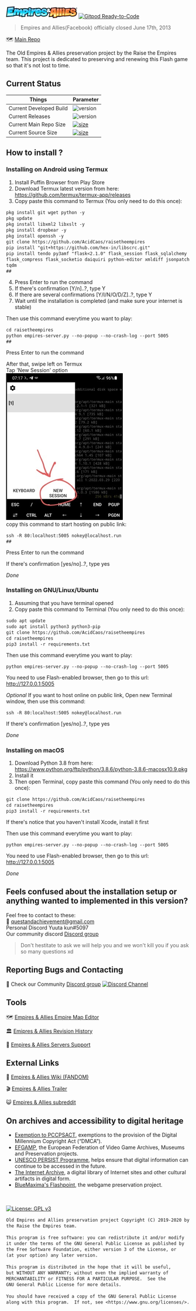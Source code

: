 
![Empires & Allies](empiresservercontainer/rte_staging_assets/templates/layouts/logo.png "Empires & Allies logo")
[![Gitpod Ready-to-Code](https://img.shields.io/badge/Gitpod-Ready--to--Code-blue?logo=gitpod)](https://gitpod.io/#https://github.com/Questandachievement7Developer/RaiseTheEmpiresPort_Native)


> Empires and Allies(Facebook) officially closed June 17th, 2013


:world_map: [Main Repo](https://github.com/AcidCaos/raisetheempires#readme)

The Old Empires & Allies preservation project by the Raise the Empires team.
This project is dedicated to preserving and renewing this Flash game so that it's not lost to time.

## Current Status
| Things | Parameter |
| ------- | ------ |
| Current Developed Build | ![version](https://img.shields.io/badge/build-480-blue) |
| Current Releases | ![version](https://img.shields.io/badge/build-470-blue) |
| Current Main Repo Size | [![size](https://img.shields.io/badge/size-585%20MB-brightgreen)](#) |
| Current Source Size | [![size](https://img.shields.io/badge/size-30%20MB-brightgreen)](#) |


<!--
## Releases

| Build | Update | Release date  | Release details |
| ------- | ------ | ------------  | -------- |
| 467~470 | Platform Trial, ssh keyfixes, Content update merge with version 0.06a | July, 2020 | :tickets: [Single Script Archive](https://github.com/Questandachievement7Developer/RaiseTheEmpiresPort_Native/releases/tag/Build_46x)
| 450 | Added support for new termux dependencies | June, 2020 | :tickets: [Single Script Archive](https://github.com/Questandachievement7Developer/RaiseTheEmpiresPort_Native/releases/tag/Build_450) |
| 416~418 | ServerID implementation, Virtualenv dependencies, etc.. | May, 2020 | :tickets: [Single Script Archive](https://github.com/Questandachievement7Developer/RaiseTheEmpiresPort_Native/releases/tag/Build_416) |
| 319~325 | Invading feature, Major bug fixes, Stability improvement, etc.. | April, 2020 | :tickets: [Single Script Archive](https://github.com/Questandachievement7Developer/RaiseTheEmpiresPort_Native/releases/tag/Build_319) |
| 260 | Invade neighbors initial for Build 319 | April, 2020 | :tickets: [Single Script Archive](https://github.com/Questandachievement7Developer/RaiseTheEmpiresPort_Native/releases/tag/Build_260) |
| 239~257 | Base32 and base64 Encoder, Liveupdate | April, 2020 | [Release cancelled] |
| 210 | Added Local mode feature & Stability improvements | April, 2020 | :tickets: [Single Script Archive](https://github.com/Questandachievement7Developer/RaiseTheEmpiresPort_Native/releases/tag/Build_210) |
| 201 | New Welcome screen & Simpler installation with 'curl' | April, 2020 | :tickets: [Single Script Archive](https://github.com/Questandachievement7Developer/RaiseTheEmpiresPort_Native/releases/tag/Build_201) |
| 193 | Custom ssh config & Merge with new main repo | April, 2020 | :tickets: [Single Script Archive](https://github.com/Questandachievement7Developer/RaiseTheEmpiresPort_Native/releases/tag/Build_193) |
| 185 | UI Overhaul & Additional bonus decorations | March, 2020 | :tickets: [Single Script Archive](https://github.com/Questandachievement7Developer/RaiseTheEmpiresPort_Native/releases/tag/Build_185) |
| 171 | Initial for UI Overhaul | March, 2020 | [Release cancelled] |
| 129 | Multiplayer Update Merge with version 0.05a   | February, 2020    | :tickets: [Single Script Archive](http://tiny.cc/RaiseTheEmpires_129) |
| 119 | Automatic Host forwarding | January, 2020 | :tickets: [Single Script Archive](http://tiny.cc/EALSERVE119) |
| 99  | Initial Host forwarding | January, 2020 | [Release cancelled] |
| 57~58 | First initial Release on android x86 and GNU systems natively | January, 2020 | :tickets: [Single Script Archive](http://tiny.cc/RaiseTheEmpires2020_01_24) |
| 20  | Released noArch version | January, 2020 | :tickets: [Single Script Archive](http://tiny.cc/RaiseTheEmpires29TNoArch) |
-->


## How to install ?
### Installing on Android using Termux
1. Install Puffin Browser from Play Store
2. Download Termux latest version from here: https://github.com/termux/termux-app/releases
3. Copy paste this command to Termux (You only need to do this once):
```
pkg install git wget python -y
pkg update
pkg install libxml2 libxslt -y
pkg install dropbear -y
pkg install openssh -y
git clone https://github.com/AcidCaos/raisetheempires
pip install "git+https://github.com/hex-in/libscrc.git"
pip install tendo py3amf "flask<2.1.0" flask_session flask_sqlalchemy flask_compress flask_socketio daiquiri python-editor xmldiff jsonpatch tqdm
##
```
4. Press Enter to run the command
5. If there's confirmation [Y/n]..?, type Y
6. If there are several confirmations [Y/I/N/O/D/Z]..?, type Y
7. Wait until the installation is completed (and make sure your internet is stable)

Then use this command everytime you want to play:
```
cd raisetheempires
python empires-server.py --no-popup --no-crash-log --port 5005
##
```
Press Enter to run the command


After that, swipe left on Termux<br>
Tap 'New Session' option<br>
![alt text](https://github.com/Questandachievement7Developer/RaiseTheEmpiresPort_Native/blob/master/empiresservercontainer/devTool/new_session_pic.jpg)<br>
copy this command to start hosting on public link:
```
ssh -R 80:localhost:5005 nokey@localhost.run
##
```
Press Enter to run the command

If there's confirmation [yes/no]..?, type yes


*Done*


### Installing on GNU/Linux/Ubuntu
1. Assuming that you have terminal opened
2. Copy paste this command to Terminal (You only need to do this once):
```
sudo apt update
sudo apt install python3 python3-pip
git clone https://github.com/AcidCaos/raisetheempires
cd raisetheempires
pip3 install -r requirements.txt
```

Then use this command everytime you want to play:
```
python empires-server.py --no-popup --no-crash-log --port 5005
```
You need to use Flash-enabled browser, then go to this url: http://127.0.0.1:5005

*Optional*
If you want to host online on public link,
Open new Terminal window, then use this command:
```
ssh -R 80:localhost:5005 nokey@localhost.run
```
If there's confirmation [yes/no]..?, type yes

*Done*


### Installing on macOS
1. Download Python 3.8 from here: https://www.python.org/ftp/python/3.8.6/python-3.8.6-macosx10.9.pkg
2. Install it
3. Then open Terminal, copy paste this command (You only need to do this once):
```
git clone https://github.com/AcidCaos/raisetheempires
cd raisetheempires
pip3 install -r requirements.txt
```
If there's notice that you haven't install Xcode, install it first

Then use this command everytime you want to play:
```
python empires-server.py --no-popup --no-crash-log --port 5005
```
You need to use Flash-enabled browser, then go to this url: http://127.0.0.1:5005

*Done*


## Feels confused about the installation setup or anything wanted to implemented in this version?
Feel free to contact to these: <br>
:email: questandachievement@gmail.com  <br>
Personal Discord Yuuta kun#5097 <br>
Our community discord [Discord group](https://discord.gg/xrNE6Hg)
> Don't hestitate to ask we will help you and we won't kill you if you ask so many questions xd


## Reporting Bugs and Contacting
:speech_balloon: Check our Community [Discord group](https://discord.gg/xrNE6Hg)  [![Discord Channel](https://img.shields.io/discord/536575691563466772?label=)](https://discord.gg/xrNE6Hg)



## Tools

:world_map: [Empires & Allies Empire Map Editor](https://github.com/AcidCaos/ea-empire-editor)

:classical_building: [Emipres & Allies Revision History](https://github.com/AcidCaos/empires-revision-history#readme)

:minidisc: [Empires & Allies Servers Support](https://github.com/AcidCaos/raisetheempires/blob/master/SERVERS.md)

## External Links
:beginner: [Empires & Allies Wiki (FANDOM)](https://empiresandallies.fandom.com/wiki/Empires_%26_Allies_Wiki/Main_2)

:clapper: [Empires & Allies Trailer](https://www.youtube.com/watch?v=pAdlyz9miqo)

:smiley_cat: [Empires & Allies subreddit](https://reddit.com/r/EmpiresAndAllies)

## On archives and accessibility to digital heritage
- [Exemption to PCCPSACT](https://www.federalregister.gov/documents/2018/10/26/2018-23241/exemption-to-prohibition-on-circumvention-of-copyright-protection-systems-for-access-control), exemptions to the provision of the Digital Millennium Copyright Act (“DMCA”).
- [EFGAMP](https://efgamp.eu/), the European Federation of Video Game Archives, Museums and Preservation projects.
- [UNESCO PERSIST Programme](https://unescopersist.org/), helps ensure that digital information can continue to be accessed in the future.
- [The Internet Archive](https://archive.org/), a digital library of Internet sites and other cultural artifacts in digital form.
- [BlueMaxima's Flashpoint](https://bluemaxima.org/flashpoint/), the webgame preservation project.

<br><br>
[![License: GPL v3](https://img.shields.io/badge/License-GPL%20v3-blue)](http://www.gnu.org/licenses/gpl-3.0)
```
Old Empires and Allies preservation project Copyright (C) 2019-2020 by the Raise the Empires team.

This program is free software: you can redistribute it and/or modify
it under the terms of the GNU General Public License as published by
the Free Software Foundation, either version 3 of the License, or
(at your option) any later version.

This program is distributed in the hope that it will be useful,
but WITHOUT ANY WARRANTY; without even the implied warranty of
MERCHANTABILITY or FITNESS FOR A PARTICULAR PURPOSE.  See the
GNU General Public License for more details.

You should have received a copy of the GNU General Public License
along with this program.  If not, see <https://www.gnu.org/licenses/>.
```
